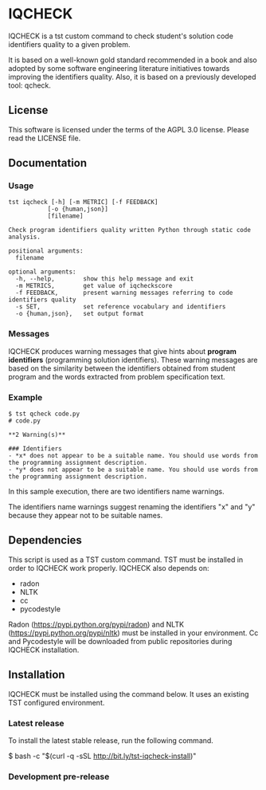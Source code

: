 # IQCHECK

IQCHECK is a tst custom command to check student's solution code identifiers quality to a given problem. 

It is based on a well-known gold standard recommended in a book and also adopted by some software engineering literature initiatives towards improving the identifiers quality. Also, it is based on a previously developed tool: qcheck.

## License

This software is licensed under the terms of the AGPL 3.0 license. Please read the LICENSE file.

## Documentation

### Usage 

```
tst iqcheck [-h] [-m METRIC] [-f FEEDBACK] 
           [-o {human,json}]
           [filename]

Check program identifiers quality written Python through static code analysis.

positional arguments:
  filename

optional arguments:
  -h, --help,        show this help message and exit
  -m METRICS,        get value of iqcheckscore
  -f FEEDBACK,       present warning messages referring to code identifiers quality
  -s SET,            set reference vocabulary and identifiers
  -o {human,json},   set output format
```

### Messages

IQCHECK produces warning messages that give hints about **program identifiers** (programming solution identifiers). These warning messages are based on the similarity between the identifiers obtained from student program and the words extracted from problem specification text.

### Example
```
$ tst qcheck code.py
# code.py

**2 Warning(s)** 

### Identifiers
- *x* does not appear to be a suitable name. You should use words from the programming assignment description.
- *y* does not appear to be a suitable name. You should use words from the programming assignment description.
```
In this sample execution, there are two identifiers name warnings. 

The identifiers name warnings suggest renaming the identifiers "x" and "y" because they appear not to be suitable names.

## Dependencies

This script is used as a TST custom command. TST must be installed in order to IQCHECK work properly. 
IQCHECK also depends on:
 - radon
 - NLTK
 - cc
 - pycodestyle
  
Radon (https://pypi.python.org/pypi/radon) and NLTK (https://pypi.python.org/pypi/nltk) must be installed in your environment. Cc and Pycodestyle will be downloaded from public repositories during IQCHECK installation.

## Installation

IQCHECK must be installed using the command below. It uses an existing TST configured environment.  

### Latest release

To install the latest stable release, run the following command.

$ bash -c "$(curl -q -sSL http://bit.ly/tst-iqcheck-install)"

### Development pre-release
